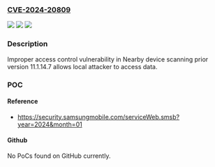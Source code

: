 ### [CVE-2024-20809](https://cve.mitre.org/cgi-bin/cvename.cgi?name=CVE-2024-20809)
![](https://img.shields.io/static/v1?label=Product&message=Nearby%20device%20scanning&color=blue)
![](https://img.shields.io/static/v1?label=Version&message=n%2Fa&color=blue)
![](https://img.shields.io/static/v1?label=Vulnerability&message=CWE-926%20%3A%20Improper%20Export%20of%20Android%20Application%20Components&color=brighgreen)

### Description

Improper access control vulnerability in Nearby device scanning prior version 11.1.14.7 allows local attacker to access data.

### POC

#### Reference
- https://security.samsungmobile.com/serviceWeb.smsb?year=2024&month=01

#### Github
No PoCs found on GitHub currently.

